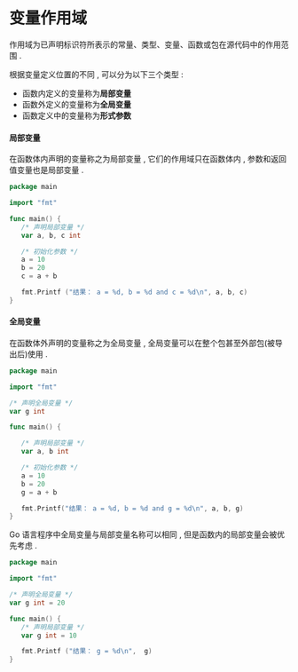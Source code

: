 # 变量作用域

作用域为已声明标识符所表示的常量、类型、变量、函数或包在源代码中的作用范围 .

根据变量定义位置的不同 , 可以分为以下三个类型 :

* 函数内定义的变量称为**局部变量**
* 函数外定义的变量称为**全局变量**
* 函数定义中的变量称为**形式参数**

#### 局部变量

在函数体内声明的变量称之为局部变量 , 它们的作用域只在函数体内 , 参数和返回值变量也是局部变量 .

```go
package main

import "fmt"

func main() {
   /* 声明局部变量 */
   var a, b, c int

   /* 初始化参数 */
   a = 10
   b = 20
   c = a + b

   fmt.Printf ("结果： a = %d, b = %d and c = %d\n", a, b, c)
}
```

#### 全局变量

在函数体外声明的变量称之为全局变量 , 全局变量可以在整个包甚至外部包\(被导出后\)使用 .

```go
package main

import "fmt"

/* 声明全局变量 */
var g int

func main() {

   /* 声明局部变量 */
   var a, b int

   /* 初始化参数 */
   a = 10
   b = 20
   g = a + b

   fmt.Printf("结果： a = %d, b = %d and g = %d\n", a, b, g)
}
```

Go 语言程序中全局变量与局部变量名称可以相同 , 但是函数内的局部变量会被优先考虑 . 

```go
package main

import "fmt"

/* 声明全局变量 */
var g int = 20

func main() {
   /* 声明局部变量 */
   var g int = 10

   fmt.Printf ("结果： g = %d\n",  g)
}
```



